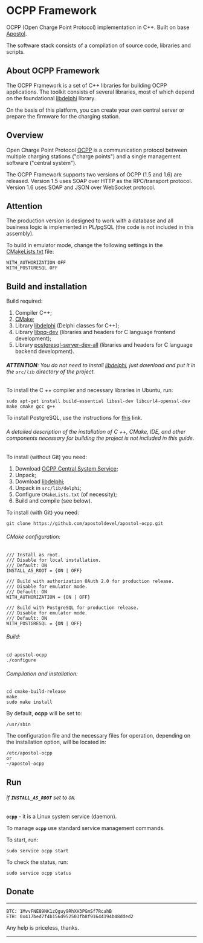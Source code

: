 # OCPP Framework

OCPP (Open Charge Point Protocol) implementation in C++. Built on base [Apostol](https://github.com/ufocomp/apostol).

The software stack consists of a compilation of source code, libraries and scripts.

About OCPP Framework
-
The OCPP Framework is a set of C++ libraries for building OCPP applications. The toolkit consists of several libraries, most of which depend on the foundational [libdelphi](https://github.com/ufocomp/libdelphi) library.

On the basis of this platform, you can create your own central server or prepare the firmware for the charging station.

Overview
-
Open Charge Point Protocol [OCPP](http://ocppforum.net) is a communication protocol between multiple charging stations ("charge points") and a single management software ("central system").

The OCPP Framework supports two versions of OCPP (1.5 and 1.6) are released. Version 1.5 uses SOAP over HTTP as the RPC/transport protocol. Version 1.6 uses SOAP and JSON over WebSocket protocol.

Attention 
-
The production version is designed to work with a database and all business logic is implemented in PL/pgSQL (the code is not included in this assembly).

To build in emulator mode, change the following settings in the [CMakeLists.txt](https://github.com/apostoldevel/apostol-ocpp/blob/master/CMakeLists.txt) file:
~~~
WITH_AUTHORIZATION OFF
WITH_POSTGRESQL OFF
~~~

Build and installation
-
Build required:

1. Compiler C++;
1. [CMake](https://cmake.org);
1. Library [libdelphi](https://github.com/ufocomp/libdelphi/) (Delphi classes for C++);
1. Library [libpq-dev](https://www.postgresql.org/download/) (libraries and headers for C language frontend development);
1. Library [postgresql-server-dev-all](https://www.postgresql.org/download/) (libraries and headers for C language backend development).

###### **ATTENTION**: You do not need to install [libdelphi](https://github.com/ufocomp/libdelphi/), just download and put it in the `src/lib` directory of the project.

To install the C ++ compiler and necessary libraries in Ubuntu, run:
~~~
sudo apt-get install build-essential libssl-dev libcurl4-openssl-dev make cmake gcc g++
~~~

To install PostgreSQL, use the instructions for [this](https://www.postgresql.org/download/) link.

###### A detailed description of the installation of C ++, CMake, IDE, and other components necessary for building the project is not included in this guide. 

To install (without Git) you need:

1. Download [OCPP Central System Service](https://github.com/ufocomp/apostol-ocpp/archive/master.zip);
1. Unpack;
1. Download [libdelphi](https://github.com/ufocomp/libdelphi/archive/master.zip);
1. Unpack in `src/lib/delphi`;
1. Configure `CMakeLists.txt` (of necessity);
1. Build and compile (see below).

To install (with Git) you need:
~~~
git clone https://github.com/apostoldevel/apostol-ocpp.git
~~~

###### CMake configuration:
~~~
/// Install as root. 
/// Disable for local installation.
/// Default: ON 
INSTALL_AS_ROOT = {ON | OFF}

/// Build with authorization OAuth 2.0 for production release. 
/// Disable for emulator mode. 
/// Default: ON
WITH_AUTHORIZATION = {ON | OFF}

/// Build with PostgreSQL for production release. 
/// Disable for emulator mode. 
/// Default: ON
WITH_POSTGRESQL = {ON | OFF}
~~~

###### Build:
~~~
cd apostol-ocpp
./configure
~~~

###### Compilation and installation:
~~~
cd cmake-build-release
make
sudo make install
~~~

By default, **ocpp** will be set to:
~~~
/usr/sbin
~~~

The configuration file and the necessary files for operation, depending on the installation option, will be located in:
~~~
/etc/apostol-ocpp
or
~/apostol-ocpp
~~~

Run
-
###### If **`INSTALL_AS_ROOT`** set to `ON`.

**`ocpp`** - it is a Linux system service (daemon). 

To manage **`ocpp`** use standard service management commands.

To start, run:
~~~
sudo service ocpp start
~~~

To check the status, run:
~~~
sudo service ocpp status
~~~

Donate
-
---
~~~
BTC: 1MvvFNE89NK1zQguy9RhXH3PGmSf7RcahB
ETH: 0x417bed7f4b156d952503fb8f91644194b48dded2
~~~
Any help is priceless, thanks.

---
